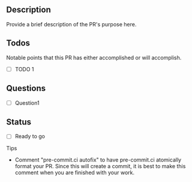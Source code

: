 ## Description
Provide a brief description of the PR's purpose here.

## Todos
Notable points that this PR has either accomplished or will accomplish.
  - [ ] TODO 1

## Questions
- [ ] Question1

## Status
- [ ] Ready to go

Tips
* Comment "pre-commit.ci autofix" to have pre-commit.ci atomically format your PR.
  Since this will create a commit, it is best to make this comment when you are finished with your work.
